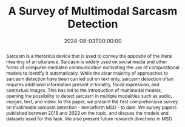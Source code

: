 ---
title: "A Survey of Multimodal Sarcasm Detection"
date: 2024-08-03T00:00:00
authors: ["Shafkat Farabi", "Tharindu Ranasinghe", "Diptesh Kanojia", "Yu Kong", "Marcos Zampieri"]
publication_types: ["1"]
abstract: "Sarcasm is a rhetorical device that is used to convey the opposite of the literal meaning of an utterance. Sarcasm is widely used on social media and other forms of computer-mediated communication motivating the use of computational models to identify it automatically. While the clear majority of approaches to sarcasm detection have been carried out on text only, sarcasm detection often requires additional information present in tonality, facial expression, and contextual images. This has led to the introduction of multimodal models, opening the possibility to detect sarcasm in multiple modalities such as audio, images, text, and video. In this paper, we present the first comprehensive survey on multimodal sarcasm detection - henceforth MSD - to date. We survey papers published between 2018 and 2023 on the topic, and discuss the models and datasets used for this task. We also present future research directions in MSD."
featured: false
publication: "*Proceedings of the Thirty-Third International Joint Conference on Artificial Intelligence*"
url_pdf: "https://www.ijcai.org/proceedings/2024/0887.pdf"
url_preprint: "https://arxiv.org/abs/2410.18882"
tags: ["sarcasm detection", "multimodal", "survey"]
---